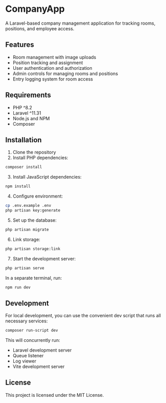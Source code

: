 # CompanyApp

A Laravel-based company management application for tracking rooms, positions, and employee access.

## Features

- Room management with image uploads
- Position tracking and assignment
- User authentication and authorization
- Admin controls for managing rooms and positions
- Entry logging system for room access

## Requirements

- PHP ^8.2
- Laravel ^11.31
- Node.js and NPM
- Composer

## Installation

1. Clone the repository
2. Install PHP dependencies:
```bash
composer install
```

3. Install JavaScript dependencies:
```bash
npm install
```

4. Configure environment:
```bash
cp .env.example .env
php artisan key:generate
```

5. Set up the database:
```bash
php artisan migrate
```

6. Link storage:
```bash
php artisan storage:link
```

7. Start the development server:
```bash
php artisan serve
```

In a separate terminal, run:
```bash
npm run dev
```

## Development

For local development, you can use the convenient dev script that runs all necessary services:
```bash
composer run-script dev
```

This will concurrently run:
- Laravel development server
- Queue listener
- Log viewer
- Vite development server

## License

This project is licensed under the MIT License.